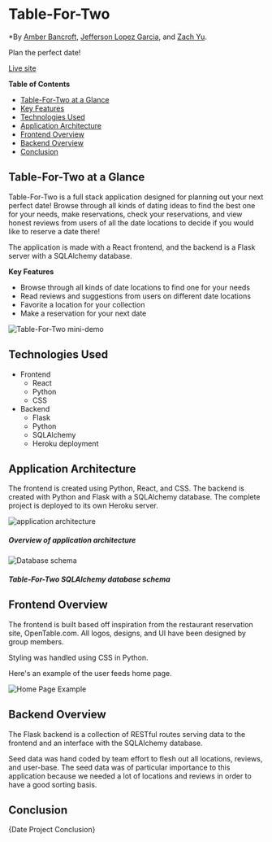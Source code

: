 # Table-For-Two

*By [Amber Bancroft](https://github.com/AmberBancroft), [Jefferson Lopez Garcia](https://github.com/JeffersonGarcia15), and [Zach Yu](https://github.com/ZachMYu).

Plan the perfect date!

[Live site](https://placeholder.herokuapp.com)

**Table of Contents**

* [Table-For-Two at a Glance](https://github.com/zachmyu/Table-For-Two)
* [Key Features](https://github.com/zachmyu/Table-For-Two)
* [Technologies Used](https://github.com/zachmyu/Table-For-Two)
* [Application Architecture](https://github.com/zachmyu/Table-For-Two)
* [Frontend Overview](https://github.com/zachmyu/Table-For-Two)
* [Backend Overview](https://github.com/zachmyu/Table-For-Two)
* [Conclusion](https://github.com/zachmyu/Table-For-Two)

## Table-For-Two at a Glance

Table-For-Two is a full stack application designed for planning out your next perfect date! Browse through all kinds of dating ideas to find the best one for your needs, make reservations, check your reservations, and view honest reviews from users of all the date locations to decide if you would like to reserve a date there!

The application is made with a React frontend, and the backend is a Flask server with a SQLAlchemy database.

**Key Features**

- Browse through all kinds of date locations to find one for your needs
- Read reviews and suggestions from users on different date locations
- Favorite a location for your collection
- Make a reservation for your next date

![Table-For-Two mini-demo](/readme-assets/mini-demo.gif)

## Technologies Used

- Frontend
  - React
  - Python
  - CSS
- Backend
  - Flask
  - Python
  - SQLAlchemy
  - Heroku deployment

## Application Architecture

The frontend is created using Python, React, and CSS. The backend is created with Python and Flask with a SQLAlchemy database. The complete project is deployed to its own Heroku server.

![application architecture](/readme-assets/Table-For-Two-architecture.png)

##### Overview of application architecture

![Database schema](/readme-assets/Table-For-Two-schema.jpeg)

##### Table-For-Two SQLAlchemy database schema

## Frontend Overview

The frontend is built based off inspiration from the restaurant reservation site, OpenTable.com. All logos, designs, and UI have been designed by group members.

Styling was handled using CSS in Python.

Here's an example of the user feeds home page.

![Home Page Example](readme-assets/home-page.png)

## Backend Overview

The Flask backend is a collection of RESTful routes serving data to the frontend and an interface with the SQLAlchemy database.

Seed data was hand coded by team effort to flesh out all locations, reviews, and user-base. The seed data was of particular importance to this application because we needed a lot of locations and reviews in order to have a good sorting basis.

## Conclusion

{Date Project Conclusion}
